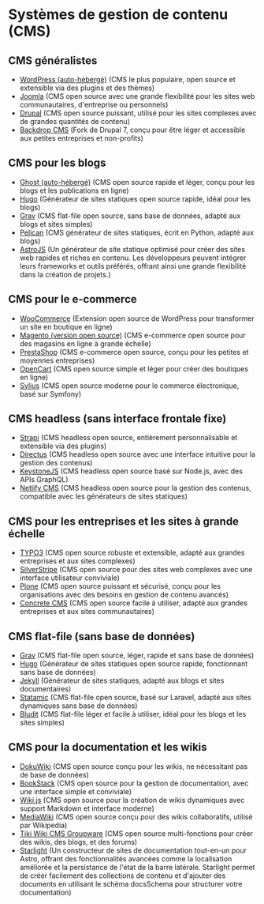 # Systèmes de gestion de contenu (CMS)

## CMS généralistes
  - [WordPress (auto-hébergé)](https://wordpress.org/) (CMS le plus populaire, open source et extensible via des plugins et des thèmes)
  - [Joomla](https://www.joomla.org/) (CMS open source avec une grande flexibilité pour les sites web communautaires, d'entreprise ou personnels)
  - [Drupal](https://www.drupal.org/) (CMS open source puissant, utilisé pour les sites complexes avec de grandes quantités de contenu)
  - [Backdrop CMS](https://backdropcms.org/) (Fork de Drupal 7, conçu pour être léger et accessible aux petites entreprises et non-profits)

## CMS pour les blogs
  - [Ghost (auto-hébergé)](https://ghost.org/) (CMS open source rapide et léger, conçu pour les blogs et les publications en ligne)
  - [Hugo](https://gohugo.io/) (Générateur de sites statiques open source rapide, idéal pour les blogs)
  - [Grav](https://getgrav.org/) (CMS flat-file open source, sans base de données, adapté aux blogs et sites simples)
  - [Pelican](https://blog.getpelican.com/) (CMS générateur de sites statiques, écrit en Python, adapté aux blogs)
  - [AstroJS](https://astro.build/) (Un générateur de site statique optimisé pour créer des sites web rapides et riches en contenu. Les développeurs peuvent intégrer leurs frameworks et outils préférés, offrant ainsi une grande flexibilité dans la création de projets.)

## CMS pour le e-commerce
  - [WooCommerce](https://woocommerce.com/) (Extension open source de WordPress pour transformer un site en boutique en ligne)
  - [Magento (version open source)](https://magento.com/) (CMS e-commerce open source pour des magasins en ligne à grande échelle)
  - [PrestaShop](https://www.prestashop.com/) (CMS e-commerce open source, conçu pour les petites et moyennes entreprises)
  - [OpenCart](https://www.opencart.com/) (CMS open source simple et léger pour créer des boutiques en ligne)
  - [Sylius](https://sylius.com/) (CMS open source moderne pour le commerce électronique, basé sur Symfony)

## CMS headless (sans interface frontale fixe)
  - [Strapi](https://strapi.io/) (CMS headless open source, entièrement personnalisable et extensible via des plugins)
  - [Directus](https://directus.io/) (CMS headless open source avec une interface intuitive pour la gestion des contenus)
  - [KeystoneJS](https://keystonejs.com/) (CMS headless open source basé sur Node.js, avec des APIs GraphQL)
  - [Netlify CMS](https://www.netlifycms.org/) (CMS headless open source pour la gestion des contenus, compatible avec les générateurs de sites statiques)

## CMS pour les entreprises et les sites à grande échelle
  - [TYPO3](https://typo3.org/) (CMS open source robuste et extensible, adapté aux grandes entreprises et aux sites complexes)
  - [SilverStripe](https://www.silverstripe.org/) (CMS open source pour des sites web complexes avec une interface utilisateur conviviale)
  - [Plone](https://plone.org/) (CMS open source puissant et sécurisé, conçu pour les organisations avec des besoins en gestion de contenu avancés)
  - [Concrete CMS](https://www.concretecms.com/) (CMS open source facile à utiliser, adapté aux grandes entreprises et aux sites communautaires)

## CMS flat-file (sans base de données)
  - [Grav](https://getgrav.org/) (CMS flat-file open source, léger, rapide et sans base de données)
  - [Hugo](https://gohugo.io/) (Générateur de sites statiques open source rapide, fonctionnant sans base de données)
  - [Jekyll](https://jekyllrb.com/) (Générateur de sites statiques, adapté aux blogs et sites documentaires)
  - [Statamic](https://statamic.com/) (CMS flat-file open source, basé sur Laravel, adapté aux sites dynamiques sans base de données)
  - [Bludit](https://www.bludit.com/) (CMS flat-file léger et facile à utiliser, idéal pour les blogs et les sites simples)

## CMS pour la documentation et les wikis
  - [DokuWiki](https://www.dokuwiki.org/dokuwiki) (CMS open source conçu pour les wikis, ne nécessitant pas de base de données)
  - [BookStack](https://www.bookstackapp.com/) (CMS open source pour la gestion de documentation, avec une interface simple et conviviale)
  - [Wiki.js](https://wiki.js.org/) (CMS open source pour la création de wikis dynamiques avec support Markdown et interface moderne)
  - [MediaWiki](https://www.mediawiki.org/wiki/MediaWiki) (CMS open source conçu pour des wikis collaboratifs, utilisé par Wikipedia)
  - [Tiki Wiki CMS Groupware](https://tiki.org/) (CMS open source multi-fonctions pour créer des wikis, des blogs, et des forums)
  - [Starlight](https://starlight.astro.build/) (Un constructeur de sites de documentation tout-en-un pour Astro, offrant des fonctionnalités avancées comme la localisation améliorée et la persistance de l'état de la barre latérale. Starlight permet de créer facilement des collections de contenu et d'ajouter des documents en utilisant le schéma docsSchema pour structurer votre documentation)

